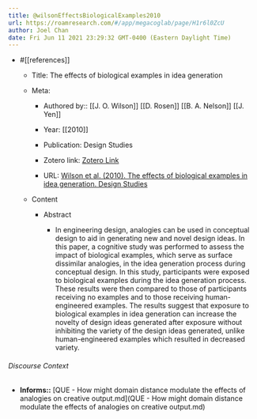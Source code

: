 ```yaml
---
title: @wilsonEffectsBiologicalExamples2010
url: https://roamresearch.com/#/app/megacoglab/page/H1r6l0ZcU
author: Joel Chan
date: Fri Jun 11 2021 23:29:32 GMT-0400 (Eastern Daylight Time)
---
```


- #[[references]]

    - Title: The effects of biological examples in idea generation

    - Meta:

        - Authored by:: [[J. O. Wilson]] [[D. Rosen]] [[B. A. Nelson]] [[J. Yen]]

        - Year: [[2010]]

        - Publication: Design Studies

        - Zotero link: [Zotero Link](zotero://select/items/1_MKGNS79D)

        - URL: [Wilson et al. (2010). The effects of biological examples in idea generation. Design Studies](undefined)

    - Content

        - Abstract

            - In engineering design, analogies can be used in conceptual design to aid in generating new and novel design ideas. In this paper, a cognitive study was performed to assess the impact of biological examples, which serve as surface dissimilar analogies, in the idea generation process during conceptual design. In this study, participants were exposed to biological examples during the idea generation process. These results were then compared to those of participants receiving no examples and to those receiving human-engineered examples. The results suggest that exposure to biological examples in idea generation can increase the novelty of design ideas generated after exposure without inhibiting the variety of the design ideas generated, unlike human-engineered examples which resulted in decreased variety.

###### Discourse Context

- **Informs::** [QUE - How might domain distance modulate the effects of analogies on creative output.md](QUE - How might domain distance modulate the effects of analogies on creative output.md)
